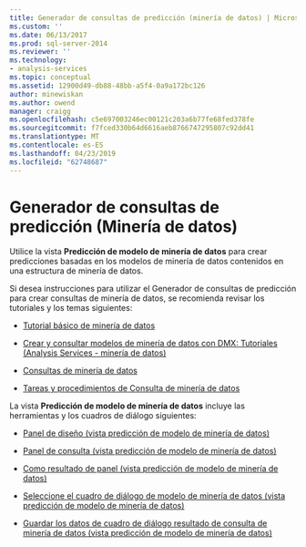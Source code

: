 ```yaml
---
title: Generador de consultas de predicción (minería de datos) | Microsoft Docs
ms.custom: ''
ms.date: 06/13/2017
ms.prod: sql-server-2014
ms.reviewer: ''
ms.technology:
- analysis-services
ms.topic: conceptual
ms.assetid: 12900d49-db88-48bb-a5f4-0a9a172bc126
author: minewiskan
ms.author: owend
manager: craigg
ms.openlocfilehash: c5e697003246ec00121c203a6b77fe68fed378fe
ms.sourcegitcommit: f7fced330b64d6616aeb8766747295807c92dd41
ms.translationtype: MT
ms.contentlocale: es-ES
ms.lasthandoff: 04/23/2019
ms.locfileid: "62748687"
---
```

# <a name="prediction-query-builder-data-mining"></a>Generador de consultas de predicción (Minería de datos)
  Utilice la vista **Predicción de modelo de minería de datos** para crear predicciones basadas en los modelos de minería de datos contenidos en una estructura de minería de datos.  
  
 Si desea instrucciones para utilizar el Generador de consultas de predicción para crear consultas de minería de datos, se recomienda revisar los tutoriales y los temas siguientes:  
  
-   [Tutorial básico de minería de datos](../../2014/tutorials/basic-data-mining-tutorial.md)  
  
-   [Crear y consultar modelos de minería de datos con DMX: Tutoriales &#40;Analysis Services - minería de datos&#41;](../../2014/tutorials/create-query-data-mining-models-dmx-tutorials.md)  
  
-   [Consultas de minería de datos](data-mining/data-mining-queries.md)  
  
-   [Tareas y procedimientos de Consulta de minería de datos](data-mining/data-mining-query-tasks-and-how-tos.md)  
  
 La vista **Predicción de modelo de minería de datos** incluye las herramientas y los cuadros de diálogo siguientes:  
  
-   [Panel de diseño &#40;vista predicción de modelo de minería de datos&#41;](design-pane-mining-model-prediction-view.md)  
  
-   [Panel de consulta &#40;vista predicción de modelo de minería de datos&#41;](query-pane-mining-model-prediction-view.md)  
  
-   [Como resultado de panel &#40;vista predicción de modelo de minería de datos&#41;](result-pane-mining-model-prediction-view.md)  
  
-   [Seleccione el cuadro de diálogo de modelo de minería de datos &#40;vista predicción de modelo de minería de datos&#41;](select-mining-model-dialog-box-mining-model-prediction-view.md)  
  
-   [Guardar los datos de cuadro de diálogo resultado de consulta de minería de datos &#40;vista predicción de modelo de minería de datos&#41;](save-data-mining-query-result-dialog-box-mining-model-prediction-view.md)  
  
  
